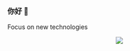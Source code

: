 ### 你好 👋

<!--
**2890841438/2890841438** is a ✨ _special_ ✨ repository because its `README.md` (this file) appears on your GitHub profile.

Here are some ideas to get you started:

- 🔭 I’m currently working on ...
- 🌱 I’m currently learning ...
- 👯 I’m looking to collaborate on ...
- 🤔 I’m looking for help with ...
- 💬 Ask me about ...
- 📫 How to reach me: ...
- 😄 Pronouns: ...
- ⚡ Fun fact: ...
-->
Focus on new technologies


<div align="center">
    <img src="https://activity-graph.herokuapp.com/graph?username=sun0225SUN&theme=xcode" />
</div>
